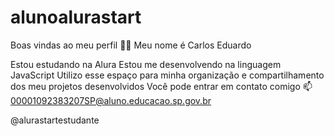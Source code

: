 # alunoalurastart
Boas vindas ao meu perfil 💙💙
Meu nome é Carlos Eduardo

Estou estudando na Alura
Estou me desenvolvendo na linguagem JavaScript
Utilizo esse espaço para minha organização e compartilhamento dos meu projetos desenvolvidos
Você pode entrar em contato comigo 📫
00001092383207SP@aluno.educacao.sp.gov.br

@alurastartestudante
